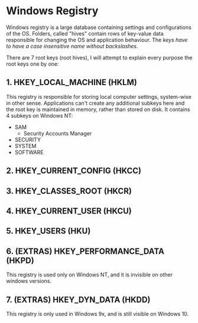 # Windows Registry

Windows registry is a large database containing settings and configurations of the OS. Folders, called "hives" contain rows of key-value data responsible for changing the OS and application behaviour. The *keys have to have a case insensitive name without backslashes*.

There are 7 root keys (root hives), I will attempt to explain every purpose the root keys one by one:

## 1. HKEY_LOCAL_MACHINE (HKLM)
This registry is responsible for storing local computer settings, system-wise in other sense. Applications can't create any additional subkeys here and the root key is maintained in memory, rather than stored on disk. It contains 4 subkeys on Windows NT:
- SAM
    - Security Accounts Manager
- SECURITY
- SYSTEM
- SOFTWARE


## 2. HKEY_CURRENT_CONFIG (HKCC)

## 3. HKEY_CLASSES_ROOT (HKCR)

## 4. HKEY_CURRENT_USER (HKCU)

## 5. HKEY_USERS (HKU)

## 6. (EXTRAS) HKEY_PERFORMANCE_DATA (HKPD)
This registry is used only on Windows NT, and it is invisible on other windows versions.

## 7. (EXTRAS) HKEY_DYN_DATA (HKDD)
This registry is only used in Windows 9x, and is still visible on Windows 10.